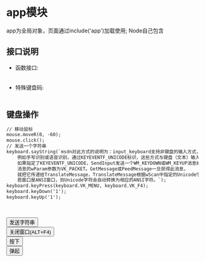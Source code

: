 ﻿# app模块
  app为全局对象，页面通过include('app')加载使用;  Node自己包含
  <link rel="stylesheet" type="text/css" href="docs/css/common.css" />
  <script src="docs/js/string.js" type="text/javascript" charset="utf-8"></script>
  <script src="docs/js/template.js" type="text/javascript" charset="utf-8"></script>
  <script src="docs/js/keyboard.js" type="text/javascript" charset="utf-8"></script>
  
## 接口说明
<ul><li class="param">函数接口:</li></ul>

<table id="method" class="table" >
</table>
 
 
<ul><li class="param">特殊键盘码:</li></ul>

<table id="settings" class="table">
</table>
  
## 键盘操作

```html
// 移动鼠标
mouse.moveR(0, -60);
mouse.click();
// 发送一个字符串
keyboard.sayString(`msdn对此方式的说明为：input_keyboard支持非键盘的输入方式，
	例如手写识别或语音识别，通过KEYEVENTF_UNICODE标识，这些方式与键盘（文本）输入别无二致。
	如果指定了KEYEVENTF_UNICODE，SendInput发送一个WM_KEYDOWN或WM_KEYUP消息给活动窗口的线程消息队列，
	消息的wParam参数为VK_PACKET。GetMessage或PeedMessage一旦获得此消息，
	就把它传递给TranslateMessage，TranslateMessage根据wScan中指定的Unicode字符产生一个WM_CHAR消息。
	若窗口是ANSI窗口，则Unicode字符会自动转换为相应的ANSI字符。`); 
keyboard.keyPress(keyboard.VK_MENU, keyboard.VK_F4);
keyboard.keyDown('1');
keyboard.keyUp('1');
```

<div id="text" class="example code" contenteditable="true">
 
</div>

<div class="row">
	<div class="col-xs-3">
		<button class="btn btn-outline-primary btn-block"  id="sayString">发送字符串</button>
	</div>
	<div class="col-xs-3">
		<button class="btn btn-outline-primary btn-block"  id="keyPress">关闭窗口(ALT+F4)</button>
	</div>
	<div class="col-xs-3">
		<button class="btn btn-outline-primary btn-block"  id="keyDown">按下</button>
	</div>
	<div class="col-xs-3">
		<button class="btn btn-outline-primary btn-block" id="keyUp">弹起</button>
	</div>
</div>
	 


 
 
 